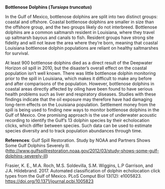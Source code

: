 **Bottlenose Dolphins (*Tursiops truncatus*)**

In the Gulf of Mexico, bottlenose dolphins are split into two distinct groups: coastal and offshore. Coastal bottlenose dolphins are smaller in size than the offshore group, and the two groups likely do not interbreed. Bottlenose dolphins are a common saltmarsh resident in Louisiana, where they travel up saltmarsh bayous and canals to fish. Resident groups have strong site fidelity and will not leave the area where they’re born, meaning that coastal Louisiana bottlenose dolphin populations are reliant on healthy saltmarshes for survival.

At least 900 bottlenose dolphins died as a direct result of the Deepwater Horizon oil spill in 2010, but the disaster’s overall effect on the coastal population isn’t well known. There was little bottlenose dolphin monitoring prior to the spill in Louisiana, which makes it difficult to make any before and after comparisons of the population. However, bottlenose dolphins in coastal areas directly affected by oiling have been found to have serious health problems such as liver and respiratory diseases. Studies with these findings indicate that the oil exposure may therefore have had damaging long-term effects on the Louisiana population. Settlement money from the spill is being used to finding new ways to monitor bottlenose dolphins in the Gulf of Mexico. One promising approach is the use of underwater acoustic recording to identify the Gulf’s 13 dolphin species by their echolocation clicks, which differ between species. Such data can be used to estimate species diversity and to track population abundances through time. 


**References**: Gulf Spill Restoration. Study by NOAA and Partners Shows Some Gulf Dolphins Severely Ill. 
(http://www.gulfspillrestoration.noaa.gov/2012/03/study-shows-some-gulf-dolphins-severely-ill)

Frasier, K. E., M.A. Roch, M.S. Soldevilla, S.M. Wiggins, L.P Garrison, and J.A. Hildebrand. 2017. Automated classification of dolphin echolocation click types from the Gulf of Mexico. PLoS Comput Biol 13(12): e1005823. https://doi.org/10.1371/journal.pcbi.1005823
